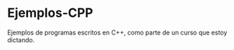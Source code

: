 Ejemplos-CPP
============

Ejemplos de programas escritos en C++, como parte de un curso que estoy dictando.
